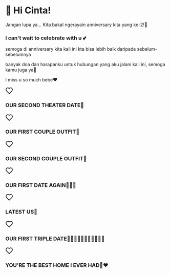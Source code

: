 <html lang="id">
<head>
  <meta charset="UTF-8"/>
  <meta name="viewport" content="width=device-width, initial-scale=1.0"/>
  <link rel="icon" type="image/png" href="Ape kau tengok-tengok.png"/>
  <link rel="stylesheet" href="apayh1.css"/>
</head>
<body>
<h1>💌 Hi Cinta!</h1>
  <p class="intro">Jangan lupa ya... Kita bakal ngerayain anniversary kita yang ke-2!💖</p>
  <h3><div class="love-note">I can't wait to celebrate with u 💕</h3></div>
  <p>semoga di anniversary kita kali ini kta bisa lebih baik daripada sebelum-sebelumnya</p>
  <p>banyak doa dan harapanku untuk hubungan yang aku jalani kali ini, semoga kamu juga ya🥺</p>
  <P>I miss u so much bebe❤️</P>
  <div id="countdown"></div>
  <div class="container">
    <div class="card">
      <img class="background" src="bioskop.jpg" alt="">
         <div class="card-content">
          <div class="profile-image">
            <svg xmlns="http://www.w3.org/2000/svg" width="24" height="24" viewBox="0 0 24 24" fill="none" stroke="currentColor" stroke-width="2" stroke-linecap="round" stroke-linejoin="round" class="lucide lucide-heart"><path d="M19 14c1.49-1.46 3-3.21 3-5.5A5.5 5.5 0 0 0 16.5 3c-1.76 0-3 .5-4.5 2-1.5-1.5-2.74-2-4.5-2A5.5 5.5 0 0 0 2 8.5c0 2.3 1.5 4.05 3 5.5l7 7Z">
              <line x1="6" x2="10" y1="11" y2="11"></line>
              <line x1="8" x2="8" y1="9" y2="13" />
              <line x1="15" x2="15.01" y1="12" y2="12" />
              <line x1="18" x2="18.01" y1="10" y2="10" />
              <path d="M17.32 5H6.68a4 4 0 0 0-3.978 3.59c-.006.052-.01.101-.017.152C2.604 9.416 2 14.456 2 16a3 3 0 0 0 3 3c1 0 1.5-.5 2-1l1.414-1.414A2 2 0 0 1 9.828 16h4.344a2 2 0 0 1 1.414.586L17 18c.5.5 1 1 2 1a3 3 0 0 0 3-3c0-1.545-.604-6.584-.685-7.258-.007-.05-.011-.1-.017-.151A4 4 0 0 0 17.32 5z" />
            </svg>
          </div>
            <h3 class="title">OUR SECOND THEATER DATE🎥</h3>
        </div>
        <div class="backdrop"></div>
    </div>
    <div class="card">
      <img class="background" src="mas bim 2.jpg" alt="">
        <div class="card-content">
          <div class="profile-image">
            <svg xmlns="http://www.w3.org/2000/svg" width="24" height="24" viewBox="0 0 24 24" fill="none" stroke="currentColor" stroke-width="2" stroke-linecap="round" stroke-linejoin="round" class="lucide lucide-heart"><path d="M19 14c1.49-1.46 3-3.21 3-5.5A5.5 5.5 0 0 0 16.5 3c-1.76 0-3 .5-4.5 2-1.5-1.5-2.74-2-4.5-2A5.5 5.5 0 0 0 2 8.5c0 2.3 1.5 4.05 3 5.5l7 7Z"/></svg>
              <line x1="6" x2="10" y1="11" y2="11" />
              <line x1="8" x2="8" y1="9" y2="13" />
              <line x1="15" x2="15.01" y1="12" y2="12" />
              <line x1="18" x2="18.01" y1="10" y2="10" />
              <path d="M17.32 5H6.68a4 4 0 0 0-3.978 3.59c-.006.052-.01.101-.017.152C2.604 9.416 2 14.456 2 16a3 3 0 0 0 3 3c1 0 1.5-.5 2-1l1.414-1.414A2 2 0 0 1 9.828 16h4.344a2 2 0 0 1 1.414.586L17 18c.5.5 1 1 2 1a3 3 0 0 0 3-3c0-1.545-.604-6.584-.685-7.258-.007-.05-.011-.1-.017-.151A4 4 0 0 0 17.32 5z" />
            </svg>
          </div>
            <h3 class="title">OUR FIRST COUPLE OUTFIT👕</h3>
        </div>
        <div class="backdrop"></div>
    </div>
    <div class="card">
      <img class="background" src="bu herla 2.jpg" alt="">
        <div class="card-content">
          <div class="profile-image">
            <svg xmlns="http://www.w3.org/2000/svg" width="24" height="24" viewBox="0 0 24 24" fill="none" stroke="currentColor" stroke-width="2" stroke-linecap="round" stroke-linejoin="round" class="lucide lucide-heart"><path d="M19 14c1.49-1.46 3-3.21 3-5.5A5.5 5.5 0 0 0 16.5 3c-1.76 0-3 .5-4.5 2-1.5-1.5-2.74-2-4.5-2A5.5 5.5 0 0 0 2 8.5c0 2.3 1.5 4.05 3 5.5l7 7Z"/></svg>
              <line x1="6" x2="10" y1="11" y2="11" />
              <line x1="8" x2="8" y1="9" y2="13" />
              <line x1="15" x2="15.01" y1="12" y2="12" />
              <line x1="18" x2="18.01" y1="10" y2="10" />
              <path d="M17.32 5H6.68a4 4 0 0 0-3.978 3.59c-.006.052-.01.101-.017.152C2.604 9.416 2 14.456 2 16a3 3 0 0 0 3 3c1 0 1.5-.5 2-1l1.414-1.414A2 2 0 0 1 9.828 16h4.344a2 2 0 0 1 1.414.586L17 18c.5.5 1 1 2 1a3 3 0 0 0 3-3c0-1.545-.604-6.584-.685-7.258-.007-.05-.011-.1-.017-.151A4 4 0 0 0 17.32 5z" />
            </svg>
          </div>
            <h3 class="title">OUR SECOND COUPLE OUTFIT👕</h3>
        </div>
        <div class="backdrop"></div>
    </div>
    <div class="card">
      <img class="background" src="car.jpg" alt="">
        <div class="card-content">
          <div class="profile-image">
            <svg xmlns="http://www.w3.org/2000/svg" width="24" height="24" viewBox="0 0 24 24" fill="none" stroke="currentColor" stroke-width="2" stroke-linecap="round" stroke-linejoin="round" class="lucide lucide-heart"><path d="M19 14c1.49-1.46 3-3.21 3-5.5A5.5 5.5 0 0 0 16.5 3c-1.76 0-3 .5-4.5 2-1.5-1.5-2.74-2-4.5-2A5.5 5.5 0 0 0 2 8.5c0 2.3 1.5 4.05 3 5.5l7 7Z"/></svg>
              <line x1="6" x2="10" y1="11" y2="11" />
              <line x1="8" x2="8" y1="9" y2="13" />
              <line x1="15" x2="15.01" y1="12" y2="12" />
              <line x1="18" x2="18.01" y1="10" y2="10" />
              <path d="M17.32 5H6.68a4 4 0 0 0-3.978 3.59c-.006.052-.01.101-.017.152C2.604 9.416 2 14.456 2 16a3 3 0 0 0 3 3c1 0 1.5-.5 2-1l1.414-1.414A2 2 0 0 1 9.828 16h4.344a2 2 0 0 1 1.414.586L17 18c.5.5 1 1 2 1a3 3 0 0 0 3-3c0-1.545-.604-6.584-.685-7.258-.007-.05-.011-.1-.017-.151A4 4 0 0 0 17.32 5z" />
            </svg>
          </div>
            <h3 class="title">OUR FIRST DATE AGAIN🧑‍🤝‍🧑</h3>
        </div>
        <div class="backdrop"></div>
    </div>
    <div class="card">
      <img class="background" src="iftar.jpg" alt="">
        <div class="card-content">
          <div class="profile-image">
            <svg xmlns="http://www.w3.org/2000/svg" width="24" height="24" viewBox="0 0 24 24" fill="none" stroke="currentColor" stroke-width="2" stroke-linecap="round" stroke-linejoin="round" class="lucide lucide-heart"><path d="M19 14c1.49-1.46 3-3.21 3-5.5A5.5 5.5 0 0 0 16.5 3c-1.76 0-3 .5-4.5 2-1.5-1.5-2.74-2-4.5-2A5.5 5.5 0 0 0 2 8.5c0 2.3 1.5 4.05 3 5.5l7 7Z"/></svg>
              <line x1="6" x2="10" y1="11" y2="11" />
              <line x1="8" x2="8" y1="9" y2="13" />
              <line x1="15" x2="15.01" y1="12" y2="12" />
              <line x1="18" x2="18.01" y1="10" y2="10" />
              <path d="M17.32 5H6.68a4 4 0 0 0-3.978 3.59c-.006.052-.01.101-.017.152C2.604 9.416 2 14.456 2 16a3 3 0 0 0 3 3c1 0 1.5-.5 2-1l1.414-1.414A2 2 0 0 1 9.828 16h4.344a2 2 0 0 1 1.414.586L17 18c.5.5 1 1 2 1a3 3 0 0 0 3-3c0-1.545-.604-6.584-.685-7.258-.007-.05-.011-.1-.017-.151A4 4 0 0 0 17.32 5z" />
            </svg>
          </div>
            <h3 class="title">LATEST US🍴</h3>
        </div>
        <div class="backdrop"></div>
    </div>
    <div class="card">
      <img class="background" src="nafa.jpg" alt="">
        <div class="card-content">
          <div class="profile-image">
            <svg xmlns="http://www.w3.org/2000/svg" width="24" height="24" viewBox="0 0 24 24" fill="none" stroke="currentColor" stroke-width="2" stroke-linecap="round" stroke-linejoin="round" class="lucide lucide-heart"><path d="M19 14c1.49-1.46 3-3.21 3-5.5A5.5 5.5 0 0 0 16.5 3c-1.76 0-3 .5-4.5 2-1.5-1.5-2.74-2-4.5-2A5.5 5.5 0 0 0 2 8.5c0 2.3 1.5 4.05 3 5.5l7 7Z">
              <line x1="6" x2="10" y1="11" y2="11"></line>
              <line x1="8" x2="8" y1="9" y2="13" />
              <line x1="15" x2="15.01" y1="12" y2="12" />
              <line x1="18" x2="18.01" y1="10" y2="10" />
              <path d="M17.32 5H6.68a4 4 0 0 0-3.978 3.59c-.006.052-.01.101-.017.152C2.604 9.416 2 14.456 2 16a3 3 0 0 0 3 3c1 0 1.5-.5 2-1l1.414-1.414A2 2 0 0 1 9.828 16h4.344a2 2 0 0 1 1.414.586L17 18c.5.5 1 1 2 1a3 3 0 0 0 3-3c0-1.545-.604-6.584-.685-7.258-.007-.05-.011-.1-.017-.151A4 4 0 0 0 17.32 5z" />
            </svg>
          </div>
            <h3 class="title">OUR FIRST TRIPLE DATE🧑‍🤝‍🧑🧑‍🤝‍🧑🧑🏻‍🤝‍🧑🏼</h3>
      </div>
       <div class="backdrop"></div>
    </div>
    <div class="card">
      <img class="background" src="home🤍.jpg" alt="">
        <div class="card-content">
          <div class="profile-image">
            <svg xmlns="http://www.w3.org/2000/svg" width="24" height="24" viewBox="0 0 24 24" fill="none" stroke="currentColor" stroke-width="2" stroke-linecap="round" stroke-linejoin="round" class="lucide lucide-heart"><path d="M19 14c1.49-1.46 3-3.21 3-5.5A5.5 5.5 0 0 0 16.5 3c-1.76 0-3 .5-4.5 2-1.5-1.5-2.74-2-4.5-2A5.5 5.5 0 0 0 2 8.5c0 2.3 1.5 4.05 3 5.5l7 7Z">
              <line x1="6" x2="10" y1="11" y2="11"></line>
              <line x1="8" x2="8" y1="9" y2="13" />
              <line x1="15" x2="15.01" y1="12" y2="12" />
              <line x1="18" x2="18.01" y1="10" y2="10" />
              <path d="M17.32 5H6.68a4 4 0 0 0-3.978 3.59c-.006.052-.01.101-.017.152C2.604 9.416 2 14.456 2 16a3 3 0 0 0 3 3c1 0 1.5-.5 2-1l1.414-1.414A2 2 0 0 1 9.828 16h4.344a2 2 0 0 1 1.414.586L17 18c.5.5 1 1 2 1a3 3 0 0 0 3-3c0-1.545-.604-6.584-.685-7.258-.007-.05-.011-.1-.017-.151A4 4 0 0 0 17.32 5z" />
            </svg>
          </div>
            <h3 class="title">YOU'RE THE BEST HOME I EVER HAD🥺❤️</h3>
        </div>
        <div class="backdrop"></div>
    </div>
  </div>
</body>
</html>
